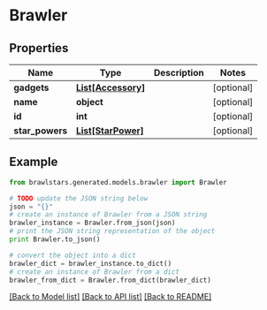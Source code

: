 # Brawler


## Properties
Name | Type | Description | Notes
------------ | ------------- | ------------- | -------------
**gadgets** | [**List[Accessory]**](Accessory.md) |  | [optional] 
**name** | **object** |  | [optional] 
**id** | **int** |  | [optional] 
**star_powers** | [**List[StarPower]**](StarPower.md) |  | [optional] 

## Example

```python
from brawlstars.generated.models.brawler import Brawler

# TODO update the JSON string below
json = "{}"
# create an instance of Brawler from a JSON string
brawler_instance = Brawler.from_json(json)
# print the JSON string representation of the object
print Brawler.to_json()

# convert the object into a dict
brawler_dict = brawler_instance.to_dict()
# create an instance of Brawler from a dict
brawler_from_dict = Brawler.from_dict(brawler_dict)
```
[[Back to Model list]](../README.md#documentation-for-models) [[Back to API list]](../README.md#documentation-for-api-endpoints) [[Back to README]](../README.md)


